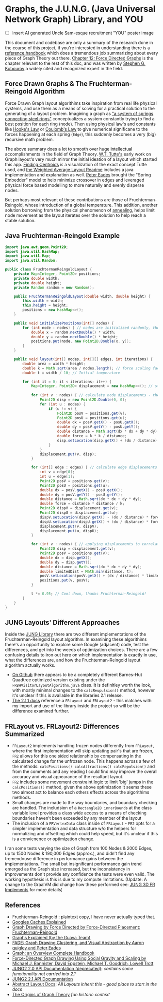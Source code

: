 # Graphs, the J.U.N.G. (Java Universal Network Graph) Library, and YOU

- [ ] Insert AI generated Uncle Sam-esque recruitment "YOU" poster image

This document and codebase are only a summary of the research done in the course of this project, if you're interested in understanding there is a [reference handbook](docs/../references/graphs_handbook_full/0_contents.pdf) which does a tremendous job summarizing about every piece of Graph Theory out there. [Chapter 12: Force Directed Graphs](dev/../references/graphs_handbook_full/12_force-directed.pdf) is the chapter relevant to the rest of this doc, and was written by [Stephen G. Kobourov](https://scholar.google.com/citations?user=P21gHIkAAAAJ&hl=en) a widely cited and recognized expert in the field.

## Force Drawn Graphs & The Fruchterman-Reingold Algorithm
Force Drawn Graph layout algorithims take inspiration from real life physical systems, and use them as a means of solving for a practical solution to the generating of a layout problem. Imagining a graph as ["a system of springs connecting steel rings"](docs/../references/1201.3011v1.pdf) conceptualizes a system constantly trying to find a best position for each ring (node). Then using physical law's and constants like [Hooke's Law](https://en.wikipedia.org/wiki/Hooke%27s_law) or [Coulomb's Law](https://en.wikipedia.org/wiki/Coulomb%27s_law) to give numerical significane to the forces happening at each spring (`Edge`), this suddenly becomes a very (big) recursive math problem.

The above summary does a lot to smooth over huge intellectual accomplishments in the field of Graph Theory. [W.T. Tutte's](https://en.wikipedia.org/wiki/W._T._Tutte) early work on Graph layout's very much mirror the initial ideation of a layout which started this app. [Finding Centroids](https://github.com/horaciovelvetine/finding-centroids) is a visualization of the exact concept Tutte used, and [the Weighted Average Layout Readme](docs/../WEIGHTED_AVERAGE_LAYOUT.md) includes a java implementation and explanation as well. [Peter Eades](https://en.wikipedia.org/wiki/Peter_Eades) brought the "Spring Embedder" model to help minimize crossover in edges and leveraged physical force based modelling to more naturally and evenly disperse nodes.

But perhaps most relevant of these contributions are those of Fruchterman-Reingold, whose introduction of a global temperature. This addition, another solution borrowing from the physical phenomenon of [annealing](https://en.wikipedia.org/wiki/Annealing_(materials_science)), helps limit node movement as the layout iterates over the solution to help reach a stable solution.

## Java Fruchterman-Reingold Example

```java
import java.awt.geom.Point2D;
import java.util.HashMap;
import java.util.Map;
import java.util.Random;

public class FruchtermanReingoldLayout {
    private Map<Integer, Point2D> positions;
    private double width;
    private double height;
    private Random random = new Random();

    public FruchtermanReingoldLayout(double width, double height) {
        this.width = width;
        this.height = height;
        positions = new HashMap<>();
    }

    public void initializePositions(int[] nodes) {
        for (int node : nodes) { // nodes are initialized randomly, the 'big bang'
            double x = random.nextDouble() * width;
            double y = random.nextDouble() * height;
            positions.put(node, new Point2D.Double(x, y));
        }
    }

    public void layout(int[] nodes, int[][] edges, int iterations) {
        double area = width * height;
        double k = Math.sqrt(area / nodes.length); // force scaling factor based on total space available
        double t = width / 10; // Initial temperature

        for (int it = 0; it < iterations; it++) {
            Map<Integer, Point2D> displacement = new HashMap<>(); // stores all the calculated movement coords
            
            for (int v : nodes) { // calculate node displacements - the repulsive force between the nodes themselves
                Point2D disp = new Point2D.Double(0, 0);
                for (int u : nodes) {
                    if (u != v) {
                        Point2D posV = positions.get(v);
                        Point2D posU = positions.get(u);
                        double dx = posV.getX() - posU.getX();
                        double dy = posV.getY() - posU.getY();
                        double distance = Math.sqrt(dx * dx + dy * dy);
                        double force = k * k / distance;
                        disp.setLocation(disp.getX() + (dx / distance) * force, disp.getY() + (dy / distance) * force);
                    }
                }
                displacement.put(v, disp);
            }

            for (int[] edge : edges) { // calculate edge displacements - the attractive foce acting bringing related nodes together
                int v = edge[0];
                int u = edge[1];
                Point2D posV = positions.get(v);
                Point2D posU = positions.get(u);
                double dx = posV.getX() - posU.getX();
                double dy = posV.getY() - posU.getY();
                double distance = Math.sqrt(dx * dx + dy * dy);
                double force = distance * distance / k;
                Point2D dispV = displacement.get(v);
                Point2D dispU = displacement.get(u);
                dispV.setLocation(dispV.getX() - (dx / distance) * force, dispV.getY() - (dy / distance) * force);
                dispU.setLocation(dispU.getX() + (dx / distance) * force, dispU.getY() + (dy / distance) * force);
                displacement.put(v, dispV);
                displacement.put(u, dispU);
            }

            for (int v : nodes) { // applying displacements to correlated nodes
                Point2D disp = displacement.get(v);
                Point2D posV = positions.get(v);
                double dx = disp.getX();
                double dy = disp.getY();
                double distance = Math.sqrt(dx * dx + dy * dy);
                double limitedDist = Math.min(distance, t);
                posV.setLocation(posV.getX() + (dx / distance) * limitedDist, posV.getY() + (dy / distance) * limitedDist);
                positions.put(v, posV);
            }

            t *= 0.95; // Cool down, thanks Fruchterman-Reingold!
        }
    }
}

```
## JUNG Layouts' Different Approaches
Inside the [JUNG Library](https://github.com/jrtom/jung) there are two different implementations of the Fruchterman-Reingold layout algorithm. In examining these algorithims there's an opportunity to explore some Google (adjacent) code, test the differences, and get into the weeds of optimization choices. There are a few confusing details to iron out here on which implementation is exactly in use, what the differences are, and how the Fruchterman-Reingold layout algorithm actually works. 

- [On Github](https://github.com/jrtom/jung/blob/master/jung-algorithms/src/main/java/edu/uci/ics/jung/layout/algorithms/FRBHVisitorLayoutAlgorithm.java) there appears to be a completely different Barnes-Hut Quadtree optimized version existing under the `FRBHVisitorLayoutAlgorithm.java` class. It is definitley worth the look, with mostly minimal changes to the `calcReupulsion()` method, however it's unclear if this is available in the libraries 2.1 release.
- [The 2.1.1 docs](https://jrtom.github.io/jung/javadoc/index.html?overview-summary.html) reference a `FRLayout` and `FRLayout2` - this matches with my import and use of the library inside the project so will be the difference examined further.

## FRLayout vs. FRLayout2: Differences Summarized
  - `FRLayout2` implements handling frozen nodes differently from `FRLayout`, where the first implementation will skip updating pair's that are frozen, `FR2` allows for this one sided relationship by compensating in the calculated change for the unfrozen node. This happens across a few of the methods: `calcPositions() calcAttractions() calcRepulsion()` and from the comments and any reading I could find may improve the overall accuracy and visual appearance of the resultant layout.
  - `FR2` includes some movement constraint logic to limit 'big' jumps in the `calcPositions()` method, given the above optimization it seems these two almost act to balance each others effects across the algorithims methods. 
  - Small changes are made to the way boundaries, and boundary checking are handled. The includsion of a `Rectangle2D innerBounds` at the class variable level provides a class wide access to a means of checking boundaries haven't been exceeded by any member of the layout 
  - The inclusion of a `FRVertexData` class inside of `FRLayout` - `FR2` opts for a simpler implementation and data structure w/o the helpers for normalizing and offsetting which could help speed, but it's unclear if this is a convienence or optimization change. 

I ran some tests varying the size of Graph from 100 Nodes & 2000 Edges, up to 1500 Nodes & 190,000 Edges (approx.), and didn't find any tremendouse difference in performance gains between the implementations. The small but insignificant performance gain trend emerged as the Graph size increased, but the inconsistency in improvements don't provide any confidence the tests were even valid. The working hypothesis is this is due to my compute limitations. (Update: A change to the GraalVM did change how these performed see: [JUNG 3D FR Implements](dev/../JUNG_3D_FR_Impl.md) for more details)

## References

- Fruchterman-Reingold : plaintext copy, I have never actually typed that.
- [Googles Caches Explained](https://github.com/google/guava/wiki/CachesExplained)
- [Graph Drawing by Force Directed by Force-Directed Placement: Fruchterman-Reingold](docs/../references/Graph%20Drawing%20by%20Force%20Directed%20Placement.pdf)
- [Graphs Explained (by the Guava Team)](https://github.com/google/guava/wiki/GraphsExplained#choosing-the-right-graph-type)
- [FADE: Graph Drawing Clustering, and Visual Abstraction by Aaron quigley and Peter Eades](docs/../references/Fade-2000-aquigley.pdf)
- [Graph: an Overview Complete Handbook](docs/refe/graphs_handbook_full)
- [Force-Directed Graph Drawing Using Social Gravity and Scaling by Michael J. Bannister, David Eppstein, Michael T. Goodrich, Lowell Trott](docs/../references/1209.0748v1.pdf)
- [JUNG2 2.0 API Documentation (deprecated)](https://jung.sourceforge.net/doc/api/index.html): *contains some functionality not carried into 2.1*
- [JUNG2 2.1 API Documentation](https://jrtom.github.io/jung/javadoc/overview-summary.html)
- [Abstract Layout Docs](https://jrtom.github.io/jung/javadoc/edu/uci/ics/jung/algorithms/layout/AbstractLayout.html): *All Layouts inherit this - good place to start in the docs*
- [The Origins of Graph Theory](https://carolinabento.medium.com/the-origins-of-graph-theory-20d5c5dfda1) *fun historic context*


